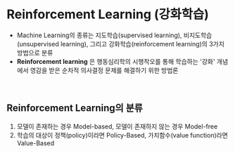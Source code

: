 # Reinforcement Learning (강화학습)

- Machine Learning의 종류는 지도학습(supervised learning), 비지도학습(unsupervised learning), 그리고 강화학습(reinforcement learning)의 3가지 방법으로 분류
- **Reinforcement learning** 은 행동심리학의 시행착오를 통해 학습하는 '강화' 개념에서 영감을 받은 순차적 의사결정 문제를 해결하기 위한 방법론
<br/>

## Reinforcement Learning의 분류
1. 모델이 존재하는 경우 Model-based, 모델이 존재하지 않는 경우 Model-free
2. 학습의 대상이 정책(policy)이라면 Policy-Based, 가치함수(value function)라면 Value-Based


